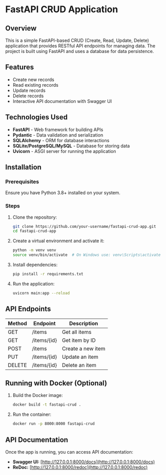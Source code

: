 
# FastAPI CRUD Application

## Overview

This is a simple FastAPI-based CRUD (Create, Read, Update, Delete) application that provides RESTful API endpoints for managing data. The project is built using FastAPI and uses a database for data persistence.

## Features

- Create new records
- Read existing records
- Update records
- Delete records
- Interactive API documentation with Swagger UI

## Technologies Used

- **FastAPI** - Web framework for building APIs
- **Pydantic** - Data validation and serialization
- **SQLAlchemy** - ORM for database interactions
- **SQLite/PostgreSQL/MySQL** - Database for storing data
- **Uvicorn** - ASGI server for running the application

## Installation

### Prerequisites

Ensure you have Python 3.8+ installed on your system.

### Steps

1. Clone the repository:
   ```bash
   git clone https://github.com/your-username/fastapi-crud-app.git
   cd fastapi-crud-app
   ```
2. Create a virtual environment and activate it:
   ```bash
   python -m venv venv
   source venv/bin/activate  # On Windows use: venv\Scripts\activate
   ```
3. Install dependencies:
   ```bash
   pip install -r requirements.txt
   ```
4. Run the application:
   ```bash
   uvicorn main:app --reload
   ```

## API Endpoints

| Method | Endpoint    | Description       |
| ------ | ----------- | ----------------- |
| GET    | /items      | Get all items     |
| GET    | /items/{id} | Get item by ID    |
| POST   | /items      | Create a new item |
| PUT    | /items/{id} | Update an item    |
| DELETE | /items/{id} | Delete an item    |

## Running with Docker (Optional)

1. Build the Docker image:
   ```bash
   docker build -t fastapi-crud .
   ```
2. Run the container:
   ```bash
   docker run -p 8000:8000 fastapi-crud
   ```

## API Documentation

Once the app is running, you can access API documentation:

- **Swagger UI:** [http://127.0.0.1:8000/docs](http://127.0.0.1:8000/docs)
- **ReDoc:** [http://127.0.0.1:8000/redoc](http://127.0.0.1:8000/redoc)



